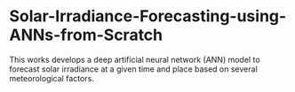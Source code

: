 # Solar-Irradiance-Forecasting-using-ANNs-from-Scratch
This works develops a deep artificial neural network (ANN) model to forecast solar irradiance at a given time and place based on several meteorological factors. 
